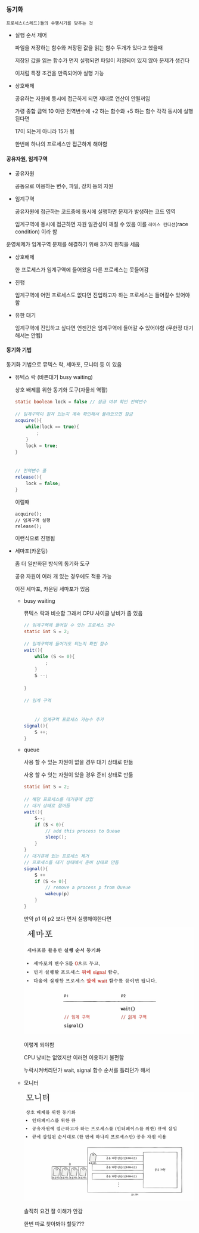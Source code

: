 ### 동기화

    프로세스(스레드)들의 수행시기를 맞추는 것

- 실행 순서 제어

  파일을 저장하는 함수와 저장된 값을 읽는 함수 두개가 있다고 했을때

  저장된 값을 읽는 함수가 먼저 실행되면 파일이 저정되어 있지 않아 문제가 생긴다

  이처럼 특정 조건을 만족되어야 실행 가능

- 상호배제

  공유하는 자원에 동시에 접근하게 되면 제대로 연산이 안될꺼임

  가령 종합 금액 10 이란 전역변수에 +2 하는 함수와 +5 하는 함수 각각 동시에 실행된다면

  17이 되는게 아니라 15가 됨

  한번에 하나의 프로세스만 접근하게 해야함

#### 공유자원, 임계구역

- 공유자원

  공동으로 이용하는 변수, 파일, 장치 등의 자원

- 임계구역

  공유자원에 접근하는 코드중에 동시에 실행하면 문제가 발생하는 코드 영역

  임계구역에 동시에 접근하면 자원 일관성이 깨질 수 있음 이를 `레이스 컨디션`(race condition) 이라 함

운영체제가 임계구역 문제를 해결하기 위해 3가지 원칙을 세움

- 상호배제

  한 프로세스가 임계구역에 들어왔음 다른 프로세스는 못들어감

- 진행

  임계구역에 어떤 프로세스도 없다면 진입하고자 하는 프로세스는 들어갈수 있어야함

- 유한 대기

  임계구역에 진입하고 싶다면 언젠간은 임계구역에 들어갈 수 있어야함 (무한정 대기해서는 안됨)

#### 동기화 기법

동기화 기법으로 뮤텍스 락, 세마포, 모니터 등 이 있음

- 뮤텍스 락 (바쁜대기 busy waiting)

  상호 배제를 위한 동기화 도구(자물쇠 역활)

  ```java
  static boolean lock = false // 잠금 여부 확인 전역변수

  // 임계구역이 잠겨 있는지 계속 확인해서 풀려있으면 잠금
  acquire(){
      while(lock == true){
          ;
      }
      lock = true;
  }


  // 전역변수 품
  release(){
      lock = false;
  }
  ```

  이럴때

  ```
  acquire();
  // 임계구역 실행
  release();
  ```

  이런식으로 진행됨

- 세마포(카운팅)

  좀 더 일반화된 방식의 동기화 도구

  공유 자원이 여러 개 있는 경우에도 적용 가능

  이진 세마포, 카운팅 세마포가 있음

  - busy waiting

    뮤텍스 락과 비슷함 그래서 CPU 사이클 낭비가 좀 있음

    ```java
    // 임계구역에 들어갈 수 잇는 프로세스 갯수
    static int S = 2;

    // 임계구역에 들어가도 되는지 확인 함수
    wait(){
        while (S <= 0){
            ;
        }
        S --;

    }

    // 임계 구역


        // 임계구역 프로세스 가능수 추가
    signal(){
        S ++;
    }
    ```

  - queue

    사용 할 수 있는 자원이 없을 경우 대기 상태로 만듦

    사용 할 수 잇는 자원이 있을 경우 준비 상태로 만듦

    ```java
    static int S = 2;

    // 해당 프로세스를 대기큐에 삽입
    // 대기 상태로 접어듬
    wait(){
        S--;
        if (S < 0){
            // add this process to Queue
            sleep();
        }
    }
    // 대기큐에 있는 프로세스 제거
    // 프로세스를 대기 상태에서 준비 상태로 만듬
    signal(){
        S ++
        if (S <= 0){
            // remove a process p from Queue
            wakeup(p)
        }
    }
    ```

    만약 p1 이 p2 보다 먼저 실행해야한다면

    ![](../pic/process_semaphore.png)

    이렇게 되야함

    CPU 낭비는 없앴지만 이러면 이용하기 불편함

    누락시켜버리던가 wait, signal 함수 순서를 틀리던가 해서

  - 모니터

    ![](../pic/process_monitor1.png)

    솔직히 요건 잘 이해가 안감

    한번 따로 찾아봐야 할듯???
